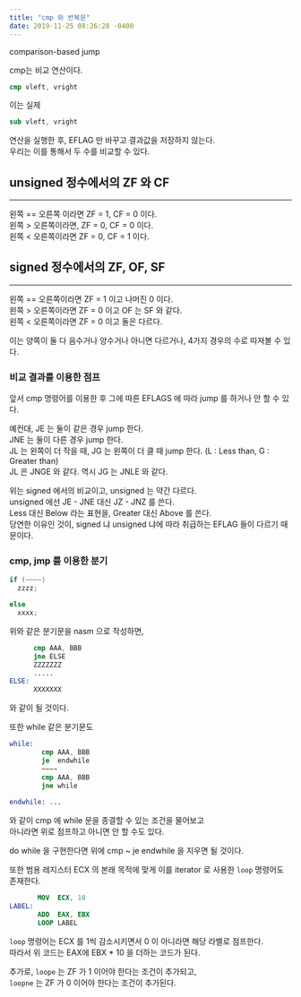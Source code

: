 ```yaml
---
title: "cmp 와 반복문"
date: 2019-11-25 08:26:28 -0400
---
```



comparison-based jump  

cmp는 비교 연산이다.  

```nasm
cmp vleft, vright
```

이는 실제
```nasm
sub vleft, vright
```
연산을 실행한 후, EFLAG 만 바꾸고 결과값을 저장하지 않는다.  
우리는 이를 통해서 두 수를 비교할 수 있다.  


## unsigned 정수에서의 ZF 와 CF
---  
왼쪽 == 오른쪽 이라면 ZF = 1, CF = 0 이다.  
왼쪽 > 오른쪽이라면, ZF = 0, CF = 0 이다.  
왼쪽 < 오른쪽이라면 ZF = 0, CF = 1 이다.  


## signed 정수에서의 ZF, OF, SF
---
왼쪽 == 오른쪽이라면 ZF = 1 이고 나머진 0 이다.  
왼쪽 > 오른쪽이라면 ZF = 0 이고 OF 는 SF 와 같다.  
왼쪽 < 오른쪽이라면 ZF = 0 이고 둘은 다르다.    


이는 양쪽이 둘 다 음수거나 양수거나 아니면 다르거나, 4가지 경우의 수로 따져볼 수 있다.  



### 비교 결과를 이용한 점프  

앞서 cmp 명령어를 이용한 후 그에 따른 EFLAGS 에 따라 jump 를 하거나 안 할 수 있다.  

예컨대, JE 는 둘이 같은 경우 jump 한다.  
JNE 는 둘이 다른 경우 jump 한다.  
JL 는 왼쪽이 더 작을 때, JG 는 왼쪽이 더 클 때 jump 한다. (L : Less than, G : Greater than)  
JL 은 JNGE 와 같다. 역시 JG 는 JNLE 와 같다.  


위는 signed 에서의 비교이고, unsigned 는 약간 다르다.  
unsigned 에선 JE - JNE 대신 JZ - JNZ 를 쓴다.  
Less 대신 Below 라는 표현을, Greater 대신 Above 를 쓴다.  
당연한 이유인 것이, signed 냐 unsigned 냐에 따라 취급하는 EFLAG 들이 다르기 때문이다.  



### cmp, jmp 를 이용한 분기

```c
if (~~~~)
  zzzz;

else 
  xxxx;
```

위와 같은 분기문을 nasm 으로 작성하면,  

```nasm
      cmp AAA, BBB
      jne ELSE
      ZZZZZZZ
      .....
ELSE: 
      XXXXXXX
```

와 같이 될 것이다.
  
  
  
  
또한 while 같은 분기문도  

```nasm
while:  
        cmp AAA, BBB
        je  endwhile
        ~~~~
        cmp AAA, BBB
        jne while
        
endwhile: ...
```

와 같이 cmp 에 while 문을 종결할 수 있는 조건을 물어보고  
아니라면 위로 점프하고 아니면 안 할 수도 있다.  

do while 을 구현한다면 위에 cmp ~ je endwhile 을 지우면 될 것이다.  
  
  
  
또한 범용 레지스터 ECX 의 본래 목적에 맞게 이를 iterator 로 사용한 `loop` 명령어도 존재한다.  

```nasm
       MOV  ECX, 10
LABEL: 
       ADD  EAX, EBX
       LOOP LABEL
```

`loop` 명령어는 ECX 를 1씩 감소시키면서 0 이 아니라면 해당 라벨로 점프한다.  
따라서 위 코드는 EAX에 EBX * 10 을 더하는 코드가 된다.  
  
추가로, `loope` 는 ZF 가 1 이어야 한다는 조건이 추가되고,  
`loopne` 는 ZF 가 0 이어야 한다는 조건이 추가된다.  
